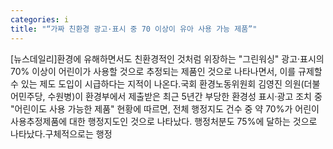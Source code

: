 ```yaml
---
categories: i
title: "“가짜 친환경 광고·표시 중 70 이상이 유아 사용 가능 제품”"
---
```

[뉴스데일리]환경에 유해하면서도 친환경적인 것처럼 위장하는 "그린워싱" 광고·표시의 70% 이상이 어린이가 사용할 것으로 추정되는 제품인 것으로 나타나면서, 이를 규제할 수 있는 제도 도입이 시급하다는 지적이 나온다.국회 환경노동위원회 김영진 의원(더불어민주당, 수원병)이 환경부에서 제출받은 최근 5년간 부당한 환경성 표시·광고 조치 중 "어린이도 사용 가능한 제품" 현황에 따르면, 전체 행정지도 건수 중 약 70%가 어린이 사용추정제품에 대한 행정지도인 것으로 나타났다. 행정처분도 75%에 달하는 것으로 나타났다.구체적으로는 행정
